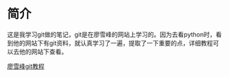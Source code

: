 # 简介


这是我学习git做的笔记，git是在廖雪峰的网站上学习的。因为去看python时，看到他的网站下有git资料，就认真学习了一遍，提取了一下重要的点，详细教程可以去他的网站下查看。

[廖雪峰git教程](https://www.liaoxuefeng.com/wiki/0013739516305929606dd18361248578c67b8067c8c017b000)

